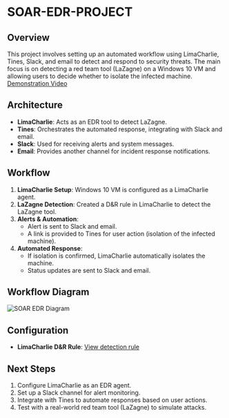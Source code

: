 # SOAR-EDR-PROJECT

## Overview
This project involves setting up an automated workflow using LimaCharlie, Tines, Slack, and email to detect and respond to security threats. The main focus is on detecting a red team tool (LaZagne) on a Windows 10 VM and allowing users to decide whether to isolate the infected machine.
<a href="https://youtu.be/zeyCrJxX-ws" target="_blank">Demonstration Video</a>

## Architecture
- **LimaCharlie**: Acts as an EDR tool to detect LaZagne.
- **Tines**: Orchestrates the automated response, integrating with Slack and email.
- **Slack**: Used for receiving alerts and system messages.
- **Email**: Provides another channel for incident response notifications.

## Workflow
1. **LimaCharlie Setup**: Windows 10 VM is configured as a LimaCharlie agent.
2. **LaZagne Detection**: Created a D&R rule in LimaCharlie to detect the LaZagne tool.
3. **Alerts & Automation**:
   - Alert is sent to Slack and email.
   - A link is provided to Tines for user action (isolation of the infected machine).
4. **Automated Response**:
   - If isolation is confirmed, LimaCharlie automatically isolates the machine.
   - Status updates are sent to Slack and email.

## Workflow Diagram
![SOAR EDR Diagram](diagrams/SOAREDR.png)

## Configuration
- **LimaCharlie D&R Rule**: [View detection rule](rules/dandr_rule.json)

## Next Steps
1. Configure LimaCharlie as an EDR agent.
2. Set up a Slack channel for alert monitoring.
3. Integrate with Tines to automate responses based on user actions.
4. Test with a real-world red team tool (LaZagne) to simulate attacks.
